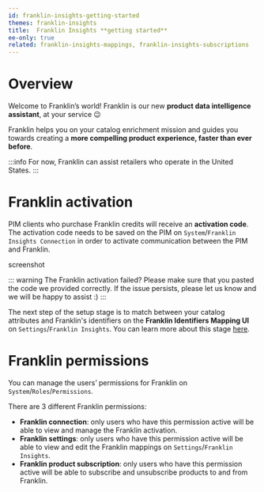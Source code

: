 ```yaml
---
id: franklin-insights-getting-started
themes: franklin-insights
title:  Franklin Insights **getting started**
ee-only: true
related: franklin-insights-mappings, franklin-insights-subscriptions
---
```


# Overview

Welcome to Franklin’s world! Franklin is our new **product data intelligence assistant**, at your service :wink:

Franklin helps you on your catalog enrichment mission and guides you towards creating a **more compelling product experience, faster than ever before**.

:::info
For now, Franklin can assist retailers who operate in the United States.
:::
# Franklin activation

 PIM clients who purchase Franklin credits will receive an **activation code**. The activation code needs to be saved on the PIM on `System`/`Franklin Insights Connection` in order to activate communication between the PIM and Franklin.

screenshot

::: warning
The Franklin activation failed? Please make sure that you pasted the code we provided correctly. If the issue persists, please let us know and we will be happy to assist :)
:::

The next step of the setup stage is to match between your catalog attributes and Franklin's identifiers on the **Franklin Identifiers Mapping UI** on `Settings`/`Franklin Insights`. You can learn more about this stage [here](/franklin-insights-mappings.html#identifiers-mapping).


# Franklin permissions

You can manage the users’ permissions for Franklin on `System`/`Roles`/`Permissions`.

There are 3 different Franklin permissions:

- **Franklin connection**: only users who have this permission active will be able to view and manage the Franklin activation.
- **Franklin settings**: only users who have this permission active will be able to view and edit the Franklin mappings on `Settings`/`Franklin Insights`.
- **Franklin product subscription**: only users who have this permission active will be able to subscribe and unsubscribe products to and from Franklin.
